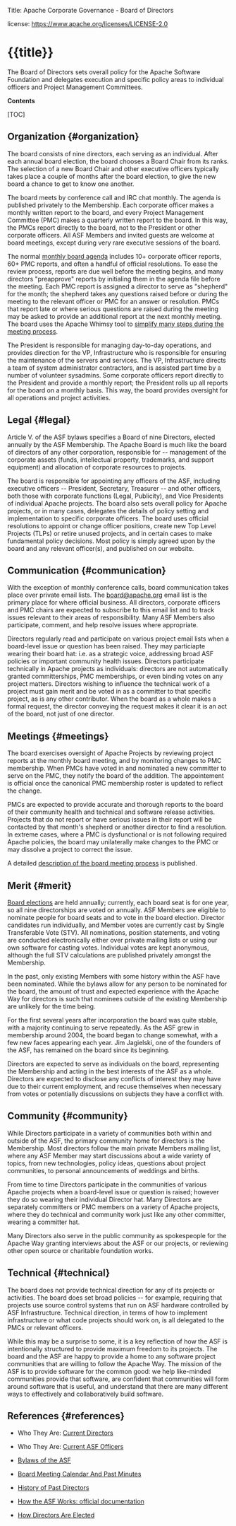Title: Apache Corporate Governance - Board of Directors

license: https://www.apache.org/licenses/LICENSE-2.0

# {{title}}

The Board of Directors sets overall policy for the Apache Software Foundation and 
delegates execution and specific policy areas to individual officers 
and Project Management Committees.

**Contents**

[TOC]

## Organization  {#organization}

The board consists of nine directors, each serving as an individual. 
After each annual board election, the board chooses a Board Chair from its ranks. The 
selection of a new Board Chair and other executive officers typically takes place a couple of months after the board election, to give the new 
board a chance to get to know one another. 

The board meets by conference call and IRC chat monthly. The agenda is published 
privately to the Membership. Each corporate officer makes a monthly written 
report to the board, and every Project Management Committee (PMC) makes a 
quarterly written report to the board. In this way, the PMCs report directly to 
the board, not to the President or other corporate officers. All ASF Members and 
invited guests are welcome at board meetings, except during very rare executive 
sessions of the board.

The normal [monthly board agenda](/foundation/board/calendar) includes 10+ corporate officer reports, 60+ 
PMC reports, and often a handful of official resolutions. To ease the review 
process, reports are due well before the meeting begins, and many 
directors "preapprove" reports by initialing them in the agenda file before the 
meeting. Each PMC report is assigned a director to serve as "shepherd" for the 
month; the shepherd takes any questions raised before or during the meeting to the relevant officer or PMC for an answer or resolution. PMCs that report 
late or where serious questions are raised during the meeting may be asked to 
provide an additional report at the next monthly meeting.  The board 
uses the Apache Whimsy tool to [simplify many steps during the meeting process][1].

The President is responsible for managing day-to-day operations, and 
provides direction for the VP, Infrastructure who is responsible for ensuring the maintenance of the 
servers and services.  The VP, Infrastructure directs  
a team of system administrator contractors, and is assisted part time by a 
number of volunteer sysadmins.  Some corporate officers report directly to the 
President and provide a monthly report; the President rolls up all reports for 
the board on a monthly basis.  This way, the board provides oversight for all
operations and project activities.

## Legal  {#legal}

Article V. of the ASF bylaws specifies a Board of nine Directors, elected 
annually by the ASF Membership. The Apache Board is much like the board of 
directors of any other corporation, responsible for -- management of the 
corporate assets (funds, intellectual property, trademarks, and support 
equipment) and allocation of corporate resources to projects.

The board is responsible for appointing any officers of the ASF, including 
executive officers -- President, Secretary, Treasurer -- and other officers, both 
those with corporate functions (Legal, Publicity), and Vice Presidents of 
individual Apache projects. The board also sets overall policy for Apache 
projects, or in many cases, delegates the details of policy setting and 
implementation to specific corporate officers. The board uses official resolutions to 
appoint or change officer positions, create new Top Level Projects (TLPs) or 
retire unused projects, and in certain cases to make fundamental policy 
decisions. Most policy is simply agreed upon by the board and any relevant 
officer(s), and published on our website.

## Communication  {#communication}

With the exception of monthly conference calls, board communication takes place over 
private email lists. The board@apache.org email list is the primary place for 
where official business. All directors, corporate officers and PMC 
chairs are expected to subscribe to this email list and to track issues relevant 
to their areas of responsibility. Many ASF Members also participate, comment, 
and help resolve issues where appropriate.

Directors regularly read and participate on various project email lists 
when a board-level issue or question has been raised. They may particiapte wearing their board hat: i.e. as a strategic voice, addressing broad ASF 
policies or important community health issues. Directors participate technically 
in Apache projects as individuals: directors are not automatically granted 
committerships, PMC memberships, or even binding votes on any project matters. 
Directors wishing to influence the technical work of a project must gain merit 
and be voted in as a committer to that specific project, as is any other 
contributor.  When the board as a whole makes a formal request, the director 
conveying the request makes it clear it is an act of the board, not just of one director.

## Meetings  {#meetings}

The board exercises oversight of Apache Projects by reviewing project reports at 
the monthly board meeting, and by monitoring changes to PMC membership. When
PMCs have voted in and nominated a new committer to serve on the PMC, they
notify the board of the addition. The appointement is official once the
canonical PMC membership roster is updated to reflect the change.

PMCs are expected to provide accurate and thorough reports to the board of their 
community health and technical and software release activities. Projects that do 
not report or have serious issues in their report will be contacted by that 
month's shepherd or another director to find a resolution. In extreme cases, 
where a PMC is dysfunctional or is not following required Apache policies, the 
board may unilaterally make changes to the PMC or may dissolve a project to 
correct the issue.

A detailed [description of the board meeting process][1] is published.

## Merit  {#merit}

[Board elections][2] are held annually; currently, each board seat is for one year, 
so all nine directorships are voted on annually. ASF Members are eligible to 
nominate people for board seats and to vote in the board election. 
Director candidates run individually, and Member votes are currently cast by 
Single Transferable Vote (STV). All nominations, position statements, and 
voting are conducted electronically either over private mailing lists or using 
our own software for casting votes. Individual votes are kept anonymous, 
although the full STV calculations are published privately amongst the 
Membership.

In the past, only existing Members with some history within the ASF have been 
nominated. While the bylaws allow for any person to be nominated for the board, 
the amount of trust and expected experience with the Apache Way for directors 
is such that nominees outside of the existing Membership are unlikely for the 
time being.

For the first several years after incorporation the board was quite stable, 
with a majority continuing to serve repeatedly. As the ASF grew in membership 
around 2004, the board began to change somewhat, with a few new faces appearing 
each year. Jim Jagielski, one of the founders of the ASF, has remained on the 
board since its beginning.

Directors are expected to serve as individuals on the board, representing the 
Membership and acting in the best interests of the ASF as a whole. Directors 
are expected to disclose any conflicts of interest they may have due to their 
current employment, and recuse themselves when necessary from votes or 
potentially discussions on subjects they have a conflict with.

## Community  {#community}

While Directors participate in a variety of communities both within and outside 
of the ASF, the primary community home for directors is the Membership. Most 
directors follow the main private Members mailing list, where any ASF Member may 
start discussions about a wide variety of topics, from new 
technologies, policy ideas, questions about project communities, to 
personal announcements of weddings and births.

From time to time Directors participate in the communities of various Apache 
projects when a board-level issue or question is raised; however they do so 
wearing their individual Director hat. Many Directors are separately committers 
or PMC members on a variety of Apache projects, where they do technical and 
community work just like any other committer, wearing a committer hat.

Many Directors also serve in the public community as spokespeople for 
the Apache Way granting interviews about the ASF or our projects, or 
reviewing other open source or charitable foundation works.

## Technical  {#technical}

The board does not provide technical direction for any of its projects or 
activities. The board does set broad policies -- for example, requiring that projects use source control systems that run on ASF hardware controlled by ASF 
Infrastructure. Technical direction, in terms of how to implement 
infrastructure or what code projects should work on, is all delegated to the 
PMCs or relevant officers.

While this may be a surprise to some, it is a key reflection of how the ASF 
is intentionally structured to provide maximum freedom to its projects. The 
board and the ASF are happy to provide a home to any software project 
communities that are willing to follow the Apache Way. The mission of the ASF 
is to provide software for the common good: we help like-minded 
communities provide that software, are confident that communities will form 
around software that is useful, and understand that there are many different 
ways to effectively and collaboratively build software.

## References  {#references}

* Who They Are: [Current Directors](/foundation/board/)
* Who They Are: [Current ASF Officers](/foundation/)
* [Bylaws of the ASF](/foundation/bylaws.html)
* [Board Meeting Calendar And Past Minutes](/foundation/board/calendar.html)
* [History of Past Directors](/history/directors.html)
* [How the ASF Works: official documentation](/foundation/how-it-works.html)
* [How Directors Are Elected][2]

 


  [1]: /foundation/board/meeting
  [2]: /foundation/governance/meetings#boardvoting
